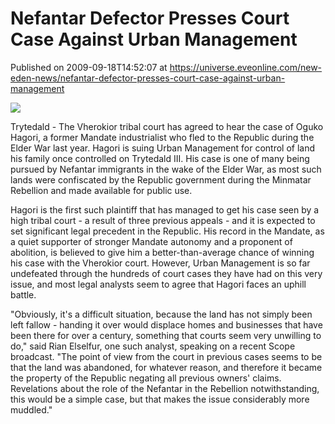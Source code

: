 # Nefantar Defector Presses Court Case Against Urban Management
Published on 2009-09-18T14:52:07 at https://universe.eveonline.com/new-eden-news/nefantar-defector-presses-court-case-against-urban-management

![](http://www.eve-mercury.net/images/mercurybanner.png)  
  
Trytedald - The Vherokior tribal court has agreed to hear the case of Oguko Hagori, a former Mandate industrialist who fled to the Republic during the Elder War last year.  Hagori is suing Urban Management for control of land his family once controlled on Trytedald III.  His case is one of many being pursued by Nefantar immigrants in the wake of the Elder War, as most such lands were confiscated by the Republic government during the Minmatar Rebellion and made available for public use.  
  
Hagori is the first such plaintiff that has managed to get his case seen by a high tribal court - a result of three previous appeals - and it is expected to set significant legal precedent in the Republic.  His record in the Mandate, as a quiet supporter of stronger Mandate autonomy and a proponent of abolition, is believed to give him a better-than-average chance of winning his case with the Vherokior court.  However, Urban Management is so far undefeated through the hundreds of court cases they have had on this very issue, and most legal analysts seem to agree that Hagori faces an uphill battle.  
  
"Obviously, it's a difficult situation, because the land has not simply been left fallow - handing it over would displace homes and businesses that have been there for over a century, something that courts seem very unwilling to do," said Rian Elselfur, one such analyst, speaking on a recent Scope broadcast.  "The point of view from the court in previous cases seems to be that the land was abandoned, for whatever reason, and therefore it became the property of the Republic negating all previous owners' claims.  Revelations about the role of the Nefantar in the Rebellion notwithstanding, this would be a simple case, but that makes the issue considerably more muddled."
